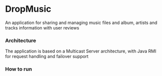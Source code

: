 # DropMusic

An application for sharing and
managing music files and album,
artists and tracks information
with user reviews
 
### Architecture ###

The application is based on a Multicast Server architecture,
with Java RMI for request handling and failover support
  
### How to run ###
